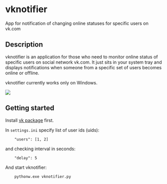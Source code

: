 vknotifier
==========

App for notification of changing online statuses for specific users on vk.com

Description
----------

vknotifier is an application for those who need to monitor online status of specific users on social network vk.com. It just sits in your system tray and displays notifications when someone from a specific set of users becomes online or offline.

vknotifier currently works only on Windows.

![](https://raw.github.com/Fatal1ty/trash/master/vknotifier/vknotifier.png)

Getting started
----------

Install [vk package](https://github.com/Fatal1ty/vk) first.

In `settings.ini` specify list of user ids (uids):

```
    "users": [1, 2]
```

and checking interval in seconds:

```
    "delay": 5
```

And start vknotifier:

```
    pythonw.exe vknotifier.py
```
